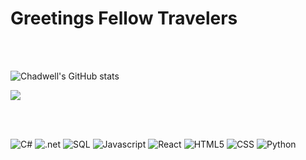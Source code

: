 <p align="center">
<h1>Greetings Fellow Travelers </h1>
</p>
<br/><br/>

![Chadwell's GitHub stats](https://github-readme-stats.vercel.app/api?username=chadwell-clark&theme=monokai&show_icons=true)

<img align="center" src ="https://github-readme-stats.vercel.app/api/top-langs/?username=chadwell-clark&theme=monokai&exclude_repo=PoemsByKids-SQLExercise&layout=compact" />

<br/><br/>

<p align="start">

<img src="https://img.shields.io/badge/c%23-006400.svg?style=for-the-badge&logo=c-sharp&logoColor=white" alt="C#" />

<img src="https://img.shields.io/badge/dotnet-512BD4.svg?style=for-the-badge&logo=dotnet&logoColor=white" alt=".net" />

<img src="https://img.shields.io/badge/SQL-CC2927?style=for-the-badge&logo=microsoft-sql-server&logoColor=white" alt="SQL" />

<img src="https://img.shields.io/badge/javascript%20-%23323330.svg?&style=for-the-badge&logo=javascript&logoColor=%23F7DF1E" alt="Javascript" />

<img src="https://img.shields.io/badge/React-20232A?style=for-the-badge&logo=react&logoColor=61DAFB" alt="React" />

<img src="https://img.shields.io/badge/html5%20-%23E34F26.svg?&style=for-the-badge&logo=html5&logoColor=white" alt="HTML5"/>

<img src="https://img.shields.io/badge/css3%20-%231572B6.svg?&style=for-the-badge&logo=css3&logoColor=white" alt="CSS"/>

<img src="https://img.shields.io/badge/python-3776AB.svg?&style=for-the-badge&logo=python&logoColor=white" alt="Python"/>

<br/><br/>

